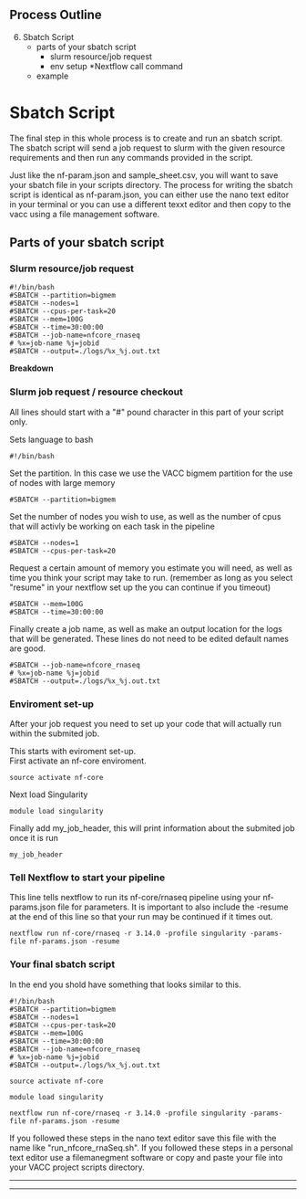 ## Process Outline

6. Sbatch Script  
    * parts of your sbatch script  
        * slurm resource/job request
        * env setup
        *Nextflow call command
    * example

# **Sbatch Script**

The final step in this whole process is to create and run an sbatch script.  
The sbatch script will send a job request to slurm with the given resource requirements and then run any commands provided in the script.  
  
Just like the nf-param.json and sample_sheet.csv, you will want to save your sbatch file in your scripts directory. 
The process for writing the sbatch script is identical as nf-param.json, you can either use the nano text editor in your terminal or you can use a different texxt editor and then copy to the vacc using a file management software. 

## Parts of your sbatch script

### Slurm resource/job request
```
#!/bin/bash
#SBATCH --partition=bigmem
#SBATCH --nodes=1
#SBATCH --cpus-per-task=20
#SBATCH --mem=100G
#SBATCH --time=30:00:00
#SBATCH --job-name=nfcore_rnaseq
# %x=job-name %j=jobid
#SBATCH --output=./logs/%x_%j.out.txt
```

**Breakdown**

### Slurm job request / resource checkout
All lines should start with a "#" pound character in this part of your script only.

Sets language to bash
```
#!/bin/bash
```

Set the partition. In this case we use the VACC bigmem partition for the use of nodes with large memory
```
#SBATCH --partition=bigmem
```
Set the number of nodes you wish to use, as well as the number of cpus that will activly be working on each task in the pipeline
```
#SBATCH --nodes=1
#SBATCH --cpus-per-task=20
```
Request a certain amount of memory you estimate you will need, as well as time you think your script may take to run. (remember as long as you select "resume" in your nextflow set up the you can continue if you timeout)
```
#SBATCH --mem=100G
#SBATCH --time=30:00:00
```
Finally create a job name, as well as make an output location for the logs that will be generated. These lines do not need to be edited default names are good.
```
#SBATCH --job-name=nfcore_rnaseq
# %x=job-name %j=jobid
#SBATCH --output=./logs/%x_%j.out.txt
```



### Enviroment set-up

After your job request you need to set up your code that will actually run within the submited job. 

This starts with eviroment set-up.  
First activate an nf-core enviroment.
```
source activate nf-core
```
Next load Singularity
```
module load singularity
```
Finally add my_job_header, this will print information about the submited job once it is run
```
my_job_header
```

### Tell Nextflow to start your pipeline

This line tells nextflow to run its nf-core/rnaseq pipeline using your nf-params.json file for parameters.
It is important to also include the -resume at the end of this line so that your run may be continued if it times out.
```
nextflow run nf-core/rnaseq -r 3.14.0 -profile singularity -params-file nf-params.json -resume
```

### Your final sbatch script

In the end you shold have something that looks similar to this.
```
#!/bin/bash
#SBATCH --partition=bigmem
#SBATCH --nodes=1
#SBATCH --cpus-per-task=20
#SBATCH --mem=100G
#SBATCH --time=30:00:00
#SBATCH --job-name=nfcore_rnaseq
# %x=job-name %j=jobid
#SBATCH --output=./logs/%x_%j.out.txt

source activate nf-core

module load singularity

nextflow run nf-core/rnaseq -r 3.14.0 -profile singularity -params-file nf-params.json -resume
```

If you followed these steps in the nano text editor save this file with the name like "run_nfcore_rnaSeq.sh". If you followed these steps in a personal text editor use a filemanegment software or copy and paste your file into your VACC project scripts directory. 

---
---

